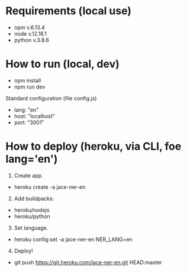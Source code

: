 # Requirements (local use)

- npm v.6.13.4
- node v.12.16.1
- python v.3.8.6

# How to run (local, dev)

- npm install
- npm run dev

Standard configuration (file config.js)
- lang: "en"
- host: "localhost"
- port: "3001"

# How to deploy (heroku, via CLI, foe lang='en')

1. Create app.
- heroku create -a jace-ner-en
2. Add buildpacks:
- heroku/nodejs
- heroku/python
3. Set language.
- heroku config:set -a jace-ner-en NER_LANG=en
4. Deploy!
- git push https://git.heroku.com/jace-ner-en.git HEAD:master
